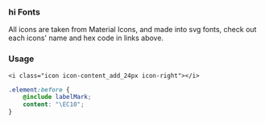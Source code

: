 ### hi Fonts
All icons are taken from Material Icons, and made into svg fonts, check out each icons' name and hex code in links above.

### Usage
```
<i class="icon icon-content_add_24px icon-right"></i>
```
```scss
.element:before {
    @include labelMark;
    content: "\EC10";
}
```
